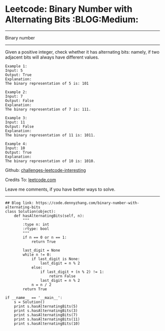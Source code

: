 # Leetcode: Binary Number with Alternating Bits     :BLOG:Medium:


---

Binary number  

---

Given a positive integer, check whether it has alternating bits: namely, if two adjacent bits will always have different values.  

    Example 1:
    Input: 5
    Output: True
    Explanation:
    The binary representation of 5 is: 101

    Example 2:
    Input: 7
    Output: False
    Explanation:
    The binary representation of 7 is: 111.

    Example 3:
    Input: 11
    Output: False
    Explanation:
    The binary representation of 11 is: 1011.

    Example 4:
    Input: 10
    Output: True
    Explanation:
    The binary representation of 10 is: 1010.

Github: [challenges-leetcode-interesting](https://github.com/DennyZhang/challenges-leetcode-interesting/tree/master/binary-number-with-alternating-bits)  

Credits To: [leetcode.com](https://leetcode.com/problems/binary-number-with-alternating-bits/description/)  

Leave me comments, if you have better ways to solve.  

---

    ## Blog link: https://code.dennyzhang.com/binary-number-with-alternating-bits
    class Solution(object):
        def hasAlternatingBits(self, n):
            """
            :type n: int
            :rtype: bool
            """
            if n == 0 or n == 1:
                return True
    
            last_digit = None
            while n != 0:
                if last_digit is None:
                    last_digit = n % 2
                else:
                    if last_digit + (n % 2) != 1:
                        return False
                    last_digit = n % 2
                n = n / 2
            return True
    
    if __name__ == '__main__':
        s = Solution()
        print s.hasAlternatingBits(5)
        print s.hasAlternatingBits(3)
        print s.hasAlternatingBits(7)
        print s.hasAlternatingBits(11)
        print s.hasAlternatingBits(10)
